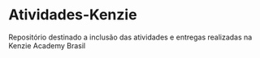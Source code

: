 # Atividades-Kenzie
Repositório destinado a inclusão das atividades e entregas realizadas na Kenzie Academy Brasil
